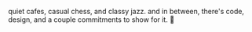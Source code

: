 quiet cafes, casual chess, and classy jazz. and in between, there's code, design, and a couple commitments to show for it. 🥂
